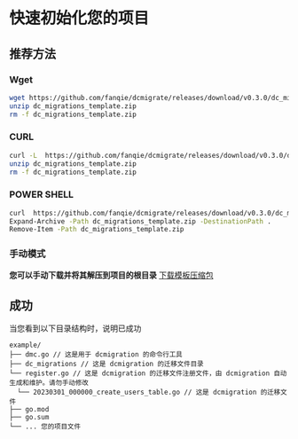 # 快速初始化您的项目
## 推荐方法
### Wget
```bash
wget https://github.com/fanqie/dcmigrate/releases/download/v0.3.0/dc_migrations_template.zip -O dc_migrations_template.zip 
unzip dc_migrations_template.zip
rm -f dc_migrations_template.zip

```
### CURL
```bash
curl -L  https://github.com/fanqie/dcmigrate/releases/download/v0.3.0/dc_migrations_template.zip -o  dc_migrations_template.zip
unzip dc_migrations_template.zip
rm -f dc_migrations_template.zip

```
### POWER SHELL
```bash
curl  https://github.com/fanqie/dcmigrate/releases/download/v0.3.0/dc_migrations_template.zip -o  dc_migrations_template.zip
Expand-Archive -Path dc_migrations_template.zip -DestinationPath .
Remove-Item -Path dc_migrations_template.zip

```
### 手动模式
**您可以手动下载并将其解压到项目的根目录**
[下载模板压缩包](https://github.com/fanqie/dcmigrate/releases/download/v0.3.0/dc_migrations_template.zip)
## 成功
当您看到以下目录结构时，说明已成功
```shell
example/
├── dmc.go // 这是用于 dcmigration 的命令行工具
├── dc_migrations // 这是 dcmigration 的迁移文件目录
└── register.go // 这是 dcmigration 的迁移文件注册文件，由 dcmigration 自动生成和维护。请勿手动修改
  └── 20230301_000000_create_users_table.go // 这是 dcmigration 的迁移文件
├── go.mod
├── go.sum
└── ... 您的项目文件
```

